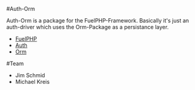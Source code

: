 #Auth-Orm

Auth-Orm is a package for the FuelPHP-Framework. Basically it's just an auth-driver
which uses the Orm-Package as a persistance layer.

* [FuelPHP](https://github.com/fuel/)
* [Auth](https://github.com/fuel/auth)
* [Orm](https://github.com/fuel/orm)

#Team

* Jim Schmid [<sheeep>](https://github.com/sheeep)
* Michael Kreis [<m-kay>](https://github.com/m-kay)

